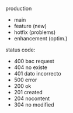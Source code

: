 production

- main
- feature (new)
- hotfix (problems)
- enhancement (optim.)

status code:

- 400 bac request
- 404 no existe
- 401 dato incorrecto
- 500 error
- 200 ok
- 201 created
- 204 nocontent
- 304 no modified
